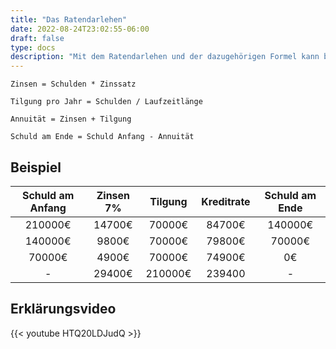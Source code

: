 ```yaml
---
title: "Das Ratendarlehen"
date: 2022-08-24T23:02:55-06:00
draft: false
type: docs
description: "Mit dem Ratendarlehen und der dazugehörigen Formel kann berechnet werden wie Schulden abgebaut werden."
---
```


    Zinsen = Schulden * Zinssatz

    Tilgung pro Jahr = Schulden / Laufzeitlänge

    Annuität = Zinsen + Tilgung

    Schuld am Ende = Schuld Anfang - Annuität

## Beispiel

| Schuld am Anfang | Zinsen 7% | Tilgung | Kreditrate | Schuld am Ende |
| :--------------: | :-------: | :-----: | :--------: | :------------: |
|     210000€      |  14700€   | 70000€  |   84700€   |    140000€     |
|     140000€      |   9800€   | 70000€  |   79800€   |     70000€     |
|      70000€      |   4900€   | 70000€  |   74900€   |       0€       |
|        -         |  29400€   | 210000€ |   239400   |       -        |

## Erklärungsvideo

{{< youtube HTQ20LDJudQ >}}
